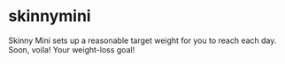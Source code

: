 # skinnymini
Skinny Mini sets up a reasonable target weight for you to reach each day. Soon, voila! Your weight-loss goal!
